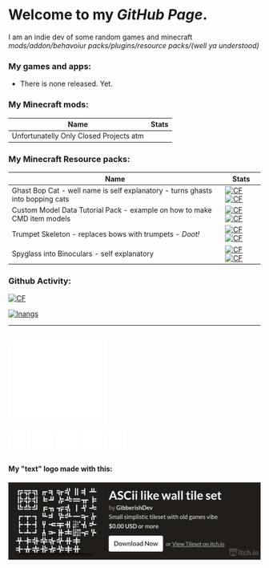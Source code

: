 # Welcome to my *GitHub Page*.

I am an indie dev of some random games and minecraft *mods/addon/behavoiur packs/plugins/resource packs/(well ya understood)*

### My games and apps:
- There is none released. Yet.

### My Minecraft mods:
| Name | Stats |
| ----------- | ----------- |
| Unfortunatelly Only Closed Projects atm | |

### My Minecraft Resource packs:
| Name | Stats |
| ----------- | ----------- |
| Ghast Bop Cat - well name is self explanatory - turns ghasts into bopping cats | <a href="https://www.curseforge.com/minecraft/texture-packs/ghast-bop-cat"><img src="http://cf.way2muchnoise.eu/434986.svg?badge_style=flat" alt="CF"></a> <a href="https://www.curseforge.com/minecraft/texture-packs/ghast-bop-cat"><img src="http://cf.way2muchnoise.eu/versions/Versions_434986_all.svg?badge_style=flat" alt="CF"></a> |
| Custom Model Data Tutorial Pack - example on how to make CMD item models | <a href="https://www.curseforge.com/minecraft/texture-packs/custommodeldata-tutoriall"><img src="http://cf.way2muchnoise.eu/500060.svg?badge_style=flat" alt="CF"></a> <a href="https://www.curseforge.com/minecraft/texture-packs/custommodeldata-tutoriall"><img src="http://cf.way2muchnoise.eu/versions/Versions_500060_all.svg?badge_style=flat" alt="CF"></a> |
| Trumpet Skeleton - replaces bows with trumpets - *Doot!* | <a href="https://www.curseforge.com/minecraft/texture-packs/trumpet-skeleton"><img src="http://cf.way2muchnoise.eu/493049.svg?badge_style=flat" alt="CF"></a> <a href="https://www.curseforge.com/minecraft/texture-packs/trumpet-skeleton"><img src="http://cf.way2muchnoise.eu/versions/Versions_493049_all.svg?badge_style=flat" alt="CF"></a> |
| Spyglass into Binoculars - self explanatory | <a href="https://www.curseforge.com/minecraft/texture-packs/spyglass-into-binoculars"><img src="http://cf.way2muchnoise.eu/488250.svg?badge_style=flat" alt="CF"></a> <a href="https://www.curseforge.com/minecraft/texture-packs/spyglass-into-binoculars"><img src="http://cf.way2muchnoise.eu/versions/Versions_488250_all.svg?badge_style=flat" alt="CF"></a> |

### Github Activity:

<a href="https://github.com/GibberishDev"><img src="https://github-readme-stats-hwa9vez0v.vercel.app/api?username=GibberishDev&show_icons=true&hide_border=true&theme=vision-friendly-dark" alt="CF"></a>

[![lnangs](https://github-readme-stats.vercel.app/api/top-langs/?username=GibberishDev&layout=compact&theme=vision-friendly-dark)](https://github.com/GibberishDev?tab=repositories)



  -----
  <br>
  <a href="https://github.com/GibberishDev"><img src="https://github.com/GibberishDev/resrrep/blob/main/gd.png" alt="GD"></a>
  
  <br>
  
  <a href="https://www.curseforge.com/members/gibberishdev/projects"><img src="https://github.com/GibberishDev/resrrep/blob/main/anvil.png" alt="CF"></a>
  <a href="https://steamcommunity.com/id/GibberishDev/"><img src="https://github.com/GibberishDev/resrrep/blob/main/steam.png" alt="Steam"></a>
  <a href="https://discord.gg/bhAnEEXUfV"><img src="https://github.com/GibberishDev/resrrep/blob/main/discord.png" alt="Discord"></a>
  <a href="https://gibberish-development.itch.io/"><img src="https://github.com/GibberishDev/resrrep/blob/main/itchio.png" alt="Itch.io"></a>
  <a href="https://www.patreon.com/GibberishDevelopment"><img src="https://github.com/GibberishDev/resrrep/blob/main/patreon.png" alt="Patreon"></a>

#### My "text" logo made with this:
<a href="https://gibberish-development.itch.io/ascii-like-wall-tile-set"><img src="https://github.com/GibberishDev/resrrep/blob/main/ilap.jpg" alt="itch.io link"></a>
